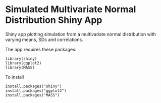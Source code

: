 # Simulated Multivariate Normal Distribution Shiny App

Shiny app plotting simulation from a multivariate normal distribution with varying means, SDs and correlations.

The app requires these packages:

```{r}
library(shiny)
library(ggplot2)
library(MASS)
```
To install

```{r}
install.packages("shiny")
install.packages("ggplot2")
install.packages("MASS")
```
